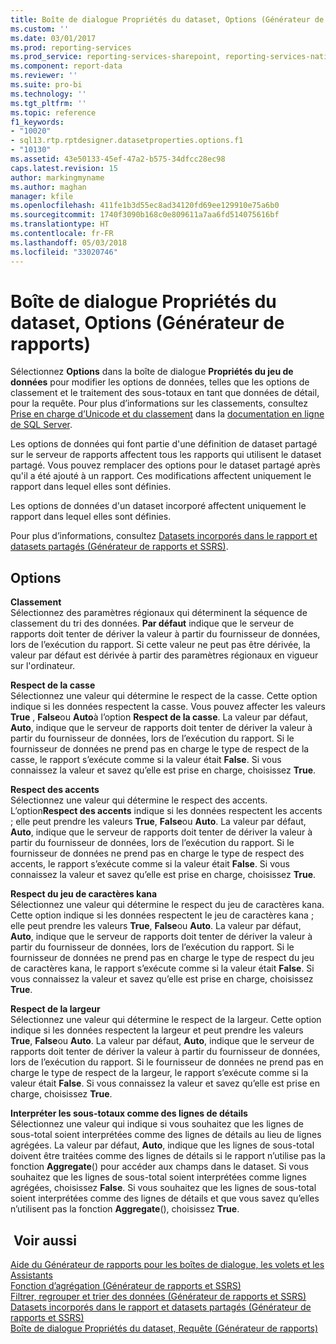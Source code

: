 ```yaml
---
title: Boîte de dialogue Propriétés du dataset, Options (Générateur de rapports) | Microsoft Docs
ms.custom: ''
ms.date: 03/01/2017
ms.prod: reporting-services
ms.prod_service: reporting-services-sharepoint, reporting-services-native
ms.component: report-data
ms.reviewer: ''
ms.suite: pro-bi
ms.technology: ''
ms.tgt_pltfrm: ''
ms.topic: reference
f1_keywords:
- "10020"
- sql13.rtp.rptdesigner.datasetproperties.options.f1
- "10130"
ms.assetid: 43e50133-45ef-47a2-b575-34dfcc28ec98
caps.latest.revision: 15
author: markingmyname
ms.author: maghan
manager: kfile
ms.openlocfilehash: 411fe1b3d55ec8ad34120fd69ee129910e75a6b0
ms.sourcegitcommit: 1740f3090b168c0e809611a7aa6fd514075616bf
ms.translationtype: HT
ms.contentlocale: fr-FR
ms.lasthandoff: 05/03/2018
ms.locfileid: "33020746"
---
```

# <a name="dataset-properties-dialog-box-options-report-builder"></a>Boîte de dialogue Propriétés du dataset, Options (Générateur de rapports)
  Sélectionnez **Options** dans la boîte de dialogue **Propriétés du jeu de données** pour modifier les options de données, telles que les options de classement et le traitement des sous-totaux en tant que données de détail, pour la requête. Pour plus d’informations sur les classements, consultez [Prise en charge d’Unicode et du classement](../../relational-databases/collations/collation-and-unicode-support.md) dans la [documentation en ligne de SQL Server](http://go.microsoft.com/fwlink/?linkid=98335).  
  
 Les options de données qui font partie d'une définition de dataset partagé sur le serveur de rapports affectent tous les rapports qui utilisent le dataset partagé. Vous pouvez remplacer des options pour le dataset partagé après qu'il a été ajouté à un rapport. Ces modifications affectent uniquement le rapport dans lequel elles sont définies.  
  
 Les options de données d'un dataset incorporé affectent uniquement le rapport dans lequel elles sont définies.  
  
 Pour plus d’informations, consultez [Datasets incorporés dans le rapport et datasets partagés &#40;Générateur de rapports et SSRS&#41;](../../reporting-services/report-data/report-embedded-datasets-and-shared-datasets-report-builder-and-ssrs.md).  
  
## <a name="options"></a>Options  
 **Classement**  
 Sélectionnez des paramètres régionaux qui déterminent la séquence de classement du tri des données. **Par défaut** indique que le serveur de rapports doit tenter de dériver la valeur à partir du fournisseur de données, lors de l’exécution du rapport. Si cette valeur ne peut pas être dérivée, la valeur par défaut est dérivée à partir des paramètres régionaux en vigueur sur l'ordinateur.  
  
 **Respect de la casse**  
 Sélectionnez une valeur qui détermine le respect de la casse. Cette option indique si les données respectent la casse. Vous pouvez affecter les valeurs **True** , **False**ou **Auto**à l’option **Respect de la casse**. La valeur par défaut, **Auto**, indique que le serveur de rapports doit tenter de dériver la valeur à partir du fournisseur de données, lors de l’exécution du rapport. Si le fournisseur de données ne prend pas en charge le type de respect de la casse, le rapport s’exécute comme si la valeur était **False**. Si vous connaissez la valeur et savez qu’elle est prise en charge, choisissez **True**.  
  
 **Respect des accents**  
 Sélectionnez une valeur qui détermine le respect des accents. L’option**Respect des accents** indique si les données respectent les accents ; elle peut prendre les valeurs **True**, **False**ou **Auto**. La valeur par défaut, **Auto**, indique que le serveur de rapports doit tenter de dériver la valeur à partir du fournisseur de données, lors de l’exécution du rapport. Si le fournisseur de données ne prend pas en charge le type de respect des accents, le rapport s’exécute comme si la valeur était **False**. Si vous connaissez la valeur et savez qu’elle est prise en charge, choisissez **True**.  
  
 **Respect du jeu de caractères kana**  
 Sélectionnez une valeur qui détermine le respect du jeu de caractères kana. Cette option indique si les données respectent le jeu de caractères kana ; elle peut prendre les valeurs **True**, **False**ou **Auto**. La valeur par défaut, **Auto**, indique que le serveur de rapports doit tenter de dériver la valeur à partir du fournisseur de données, lors de l’exécution du rapport. Si le fournisseur de données ne prend pas en charge le type de respect du jeu de caractères kana, le rapport s’exécute comme si la valeur était **False**. Si vous connaissez la valeur et savez qu’elle est prise en charge, choisissez **True**.  
  
 **Respect de la largeur**  
 Sélectionnez une valeur qui détermine le respect de la largeur. Cette option indique si les données respectent la largeur et peut prendre les valeurs **True**, **False**ou **Auto**. La valeur par défaut, **Auto**, indique que le serveur de rapports doit tenter de dériver la valeur à partir du fournisseur de données, lors de l’exécution du rapport. Si le fournisseur de données ne prend pas en charge le type de respect de la largeur, le rapport s’exécute comme si la valeur était **False**. Si vous connaissez la valeur et savez qu’elle est prise en charge, choisissez **True**.  
  
 **Interpréter les sous-totaux comme des lignes de détails**  
 Sélectionnez une valeur qui indique si vous souhaitez que les lignes de sous-total soient interprétées comme des lignes de détails au lieu de lignes agrégées. La valeur par défaut, **Auto**, indique que les lignes de sous-total doivent être traitées comme des lignes de détails si le rapport n’utilise pas la fonction **Aggregate**() pour accéder aux champs dans le dataset. Si vous souhaitez que les lignes de sous-total soient interprétées comme lignes agrégées, choisissez **False**. Si vous souhaitez que les lignes de sous-total soient interprétées comme des lignes de détails et que vous savez qu’elles n’utilisent pas la fonction **Aggregate**(), choisissez **True**.  
  
## <a name="see-also"></a> Voir aussi  
 [Aide du Générateur de rapports pour les boîtes de dialogue, les volets et les Assistants](http://msdn.microsoft.com/en-us/2da24891-0b6d-4d3c-8b18-81b98752642f)   
 [Fonction d’agrégation &#40;Générateur de rapports et SSRS&#41;](../../reporting-services/report-design/report-builder-functions-aggregate-function.md)   
 [Filtrer, regrouper et trier des données &#40;Générateur de rapports et SSRS&#41;](../../reporting-services/report-design/filter-group-and-sort-data-report-builder-and-ssrs.md)   
 [Datasets incorporés dans le rapport et datasets partagés &#40;Générateur de rapports et SSRS&#41;](../../reporting-services/report-data/report-embedded-datasets-and-shared-datasets-report-builder-and-ssrs.md)   
 [Boîte de dialogue Propriétés du dataset, Requête &#40;Générateur de rapports&#41;](../../reporting-services/report-data/dataset-properties-dialog-box-query-report-builder.md)  
  
  
